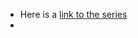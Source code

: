 - Here is a [link to the series](https://www.linkedin.com/newsletters/docker-labs-genai-7204877599427194882/)
-